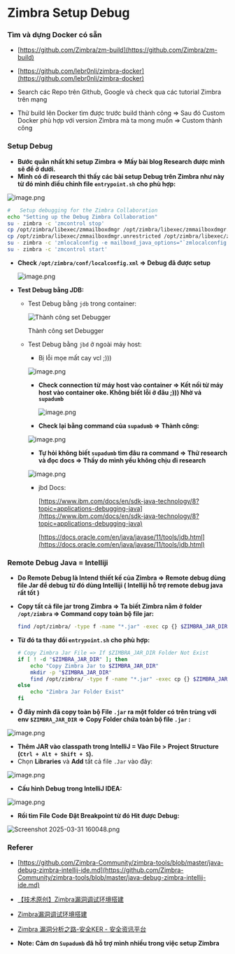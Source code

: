# Zimbra Setup Debug 

### Tìm và dựng Docker có sẵn

- [https://github.com/Zimbra/zm-build](https://github.com/Zimbra/zm-build)

- [https://github.com/lebr0nli/zimbra-docker](https://github.com/lebr0nli/zimbra-docker)

- Search các Repo trên Github, Google và check qua các tutorial Zimbra trên mạng
- Thử build lên Docker tìm được trước build thành công ⇒ Sau đó Custom Docker phù hợp với version Zimbra mà ta mong muốn ⇒ Custom thành công

### Setup Debug

- **Bước quằn nhất khi setup Zimbra ⇒ Mấy bài blog Research được mình sẽ để ở dưới.**
- **Mình có đi research thì thấy các bài setup Debug trên Zimbra như này từ đó mình điều chỉnh file `entrypoint.sh` cho phù hợp:**

![image.png](README/image.png)

```bash
#   Setup debugging for the Zimbra Collaboration
echo "Setting up the Debug Zimbra Collaboration"
su - zimbra -c 'zmcontrol stop'
cp /opt/zimbra/libexec/zmmailboxdmgr /opt/zimbra/libexec/zmmailboxdmgr.old
cp /opt/zimbra/libexec/zmmailboxdmgr.unrestricted /opt/zimbra/libexec/zmmailboxdmgr
su - zimbra -c 'zmlocalconfig -e mailboxd_java_options="`zmlocalconfig -m nokey mailboxd_java_options` -Xdebug -Xnoagent -Djava.compiler=NONE -agentlib:jdwp=transport=dt_socket,server=y,suspend=n,address=*:5005"'
su - zimbra -c 'zmcontrol start'
```

- **Check `/opt/zimbra/conf/localconfig.xml` ⇒ Debug đã được setup**
    
    ![image.png](README/image%201.png)
    
- **Test Debug bằng JDB:**
    - Test Debug bằng `jdb` trong container:
        
        ![Thành công set Debugger](README/image%202.png)
        
        Thành công set Debugger
        
    - Test Debug bằng `jbd` ở ngoài máy host:
        - Bị lỗi mọe mất cay vcl ;)))
        
        ![image.png](README/image%203.png)
        
        - **Check connection từ máy host vào container ⇒ Kết nối từ máy host vào container oke. Không biết lỗi ở đâu ;))) Nhờ vả `supadumb`**
            
            ![image.png](README/image%204.png)
            
        - **Check lại bằng command của `supadumb` ⇒ Thành công:**
        
        ![image.png](README/image%205.png)
        
        - **Tự hỏi không biết `supadumb` tìm đâu ra command ⇒ Thử research và đọc docs ⇒ Thấy do mình yếu không chịu đi research**
        
        ![image.png](README/image%206.png)
        
        - jbd Docs:
            
            [https://www.ibm.com/docs/en/sdk-java-technology/8?topic=applications-debugging-java](https://www.ibm.com/docs/en/sdk-java-technology/8?topic=applications-debugging-java)
            
            [https://docs.oracle.com/en/java/javase/11/tools/jdb.html](https://docs.oracle.com/en/java/javase/11/tools/jdb.html)
            

### Remote Debug Java = Intelliji

- **Do Remote Debug là Intend thiết kế của Zimbra ⇒ Remote debug dùng file Jar để debug từ đó dùng Intelliji ( Intelliji hỗ trợ remote debug java rất tốt )**
- **Copy tất cả file jar trong Zimbra ⇒ Ta biết Zimbra nằm ở folder `/opt/zimbra` ⇒ Command copy toàn bộ file jar:**
    
    ```bash
    find /opt/zimbra/ -type f -name "*.jar" -exec cp {} $ZIMBRA_JAR_DIR 2>/dev/null \; 
    ```
    
- **Từ đó ta thay đổi `entrypoint.sh` cho phù hợp:**
    
    ```bash
    # Copy Zimbra Jar File => If $ZIMBRA_JAR_DIR Folder Not Exist
    if [ ! -d "$ZIMBRA_JAR_DIR" ]; then
        echo "Copy Zimbra Jar to $ZIMBRA_JAR_DIR"
        mkdir -p "$ZIMBRA_JAR_DIR"
        find /opt/zimbra/ -type f -name "*.jar" -exec cp {} $ZIMBRA_JAR_DIR 2>/dev/null \;
    else
        echo "Zimbra Jar Folder Exist"
    fi
    ```
    
- **Ở đây mình đã copy toàn bộ File `.jar` ra một folder có trên trùng với env `$ZIMBRA_JAR_DIR` => Copy Folder chứa toàn bộ file `.jar` :**

![image.png](README/image%208.png)

- **Thêm JAR vào classpath trong IntelliJ = Vào File > Project Structure (`Ctrl + Alt + Shift + S`).**
- Chọn **Libraries** và **Add** tất cả file `.Jar` vào đây:

![image.png](README/image%2010.png)

- **Cấu hình Debug trong IntelliJ IDEA:**

![image.png](README/image%2011.png)

- **Rồi tìm File Code Đặt Breakpoint từ đó Hit được Debug:**

![Screenshot 2025-03-31 160048.png](README/Screenshot_2025-03-31_160048.png)

### Referer

- [https://github.com/Zimbra-Community/zimbra-tools/blob/master/java-debug-zimbra-intellij-ide.md](https://github.com/Zimbra-Community/zimbra-tools/blob/master/java-debug-zimbra-intellij-ide.md)

- [【技术原创】Zimbra漏洞调试环境搭建](https://www.4hou.com/posts/kXWJ)

- [Zimbra漏洞调试环境搭建](https://3gstudent.github.io/Zimbra%E6%BC%8F%E6%B4%9E%E8%B0%83%E8%AF%95%E7%8E%AF%E5%A2%83%E6%90%AD%E5%BB%BA)

- [Zimbra 漏洞分析之路-安全KER - 安全资讯平台](https://www.anquanke.com/post/id/220239)

- **Note: Cảm ơn `Supadumb` đã hỗ trợ mình nhiều trong việc setup Zimbra**